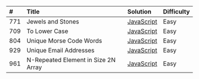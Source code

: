 |#  |Title                  |Solution  |Difficulty|
|:--|:----------------------|:---------|:---------|
|771|Jewels and Stones      |[JavaScript](https://github.com/nimpod/leetcode/blob/master/algorithms/jewels-and-stones/index.js)|Easy      |
|709|To Lower Case          |[JavaScript](https://github.com/nimpod/leetcode/tree/master/algorithms/to-lower-case/index.js)|Easy      |
|804|Unique Morse Code Words|[JavaScript](https://github.com/nimpod/leetcode/blob/master/algorithms/unique-morse-code-words/index.js)|Easy      |
|929|Unique Email Addresses |[JavaScript](https://github.com/nimpod/leetcode/blob/master/algorithms/unique-email-addresses/index.js)|Easy      |
|961|N-Repeated Element in Size 2N Array |[JavaScript](https://github.com/nimpod/leetcode/blob/master/algorithms/N-repeated-element-in-size-2N-array/index.js)|Easy      |    
